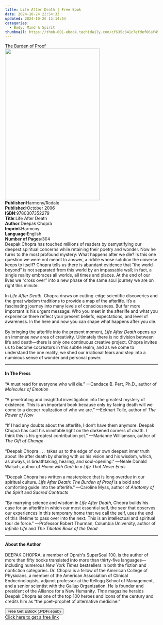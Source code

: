 ```yaml
---
title: Life After Death | Free Book
date: 2024-10-24 23:54:33
updated: 2024-10-26 12:14:54
categories:
  - Body, Mind & Spirit
thumbnail: https://thmb-001-ebook.techidaily.com/cf635c341c7efdef66af45495586fb842f9b1b5066fa6dcd9f0d1bf4bda930fc.jpg
---
```

<main id="book-container">
  <div class="flex flex-col">
    <div class="book-brief flex-1 py-6 px-4 sm:p-6 md:py-10 md:px-8">
      <!-- brief-->
      <div class="book-brief-main">The Burden of Proof</div>
    </div>
    <div
      class="book-meta-info flex-1 grid gap-4 col-start-1 col-end-3 row-start-1 sm:mb-6 sm:grid-cols-4 lg:gap-6 lg:col-start-2 lg:row-end-6 lg:row-span-6 lg:mb-0"
    >
      <div
        class="book-meta-info-left place-content-center mt-4 p-4 text-sm leading-6 col-start-2 col-span-2 dark:text-slate-400"
      >
        <img
          class="w-full h-500 object-cover rounded-lg sm:h-255 sm:col-span-2 lg:col-span-full"
          src="https://img-001-ebook.techidaily.com/93fdae64102a262ae9a0db5123bed929b0680322370f84a1ba8d74fb1398f90d.jpg"
          alt=""
          width="312"
          height="500"
        />
      </div>
      <div
        class="book-meta-info-right mt-2 col-start-1 row-start-2 col-span-3 self-center"
      >
        <!-- meta data  -->
        <div class="flex flex-col px-4 md:px-8">
          <div class="flex-1">
            <strong>Publisher</strong>:<span class="px-2">Harmony/Rodale</span>
          </div>
          <div class="flex-1">
            <strong>Published</strong>:<span class="px-2">October 2006</span>
          </div>
          <div class="flex-1">
            <strong>ISBN</strong>:<span class="px-2">9780307352279</span>
          </div>
          <div class="flex-1">
            <strong>Title</strong>:<span class="px-2">Life After Death</span>
          </div>
          <div class="flex-1">
            <strong>Author</strong>:<span class="px-2">Deepak Chopra</span>
          </div>
          <div class="flex-1">
            <strong>Imprint</strong>:<span class="px-2">Harmony</span>
          </div>
          <div class="flex-1">
            <strong>Language</strong>:<span class="px-2">English</span>
          </div>
          <div class="flex-1">
            <strong>Number of Pages</strong>:<span class="px-2">304</span>
          </div>
        </div>
      </div>
    </div>
    <div class="book-description flex-1 py-6 px-4 sm:p-6 md:py-10 md:px-8">
      <div class="book-description-main">
        <div accordion-content="" id="description">
          Deepak Chopra has touched millions of readers by demystifying our
          deepest spiritual concerns while retaining their poetry and wonder.
          Now he turns to the most profound mystery: What happens after we die?
          Is this one question we were not meant to answer, a riddle whose
          solution the universe keeps to itself? Chopra tells us there is
          abundant evidence that “the world beyond” is not separated from this
          world by an impassable wall; in fact, a single reality embraces all
          worlds, all times and places. At the end of our lives we “cross over”
          into a new phase of the same soul journey we are on right this
          minute.<br /><br />In <i>Life After Death</i>, Chopra draws on
          cutting-edge scientific discoveries and the great wisdom traditions to
          provide a map of the afterlife. It’s a fascinating journey into many
          levels of consciousness. But far more important is his urgent message:
          Who you meet in the afterlife and what you experience there reflect
          your present beliefs, expectations, and level of awareness. In the
          here and now you can shape what happens after you die.<br /><br />By
          bringing the afterlife into the present moment,
          <i>Life After Death</i> opens up an immense new area of creativity.
          Ultimately there is no division between life and death—there is only
          one continuous creative project. Chopra invites us to become
          cocreators in this subtle realm, and as we come to understand the one
          reality, we shed our irrational fears and step into a numinous sense
          of wonder and personal power.
        </div>
        <div class="accordion-fader"></div>
      </div>
    </div>
    <div class="book-excerpts flex-1 py-6 px-4 sm:p-6 md:py-10 md:px-8">
      <!-- excerpts-->
      <div class="book-excerpts-main">
        <hr />
        <h4 class="placeholder placeholder-heading">
          <span>In The Press</span>
        </h4>
        <p>
          “A must read for everyone who will die.” —Candace B. Pert, Ph.D.,
          author of <i>Molecules of Emotion</i><br /><br />“A penetrating and
          insightful investigation into the greatest mystery of existence. This
          is an important book because only by facing death will we come to a
          deeper realization of who we are.” —Eckhart Tolle, author of
          <i>The Power of Now</i><br /><br />“If I had any doubts about the
          afterlife, I don’t have them anymore. Deepak Chopra has cast his
          inimitable light on the darkened corners of death. I think this is his
          greatest contribution yet.” —Marianne Williamson, author of
          <i>The Gift of Change<br /></i><br />“Deepak Chopra . . . takes us to
          the edge of our own deepest inner truth about life after death by
          sharing with us his vision and his wisdom, which, as always, is
          breathtaking, healing, and soul-opening.” —Neale Donald Walsch, author
          of <i>Home with God: In a Life That Never Ends</i><br /><br />“Deepak
          Chopra has written a masterpiece that is long overdue in our spiritual
          culture. <i>Life After Death: The Burden of Proof</i> is a bold and
          comforting guide into the afterlife.” —Caroline Myss, author of
          <i>Anatomy of the Spirit</i> and <i>Sacred Contracts</i
          ><br /><br />“By marrying science and wisdom in
          <i>Life After Death</i>, Chopra builds his case for an afterlife in
          which our most essential self, the seer that observes our experiences
          in this temporary home that we call the self, uses the end of this
          lifetime to pass over into the next. This is an intellectual and
          spiritual tour de force.” —Professor Robert Thurman, Columbia
          University, author of <i>Infinite Life</i> and
          <i>The Tibetan Book of the Dead</i>
        </p>
      </div>
    </div>
    <div class="book-about-author flex-1 py-6 px-4 sm:p-6 md:py-10 md:px-8">
      <!-- about author-->
      <div class="book-main-author-main">
        <hr />
        <h4 class="placeholder placeholder-heading">
          <span>About the Author</span>
        </h4>
        <p>
          DEEPAK CHOPRA, a member of Oprah's SuperSoul 100, is the author of
          more than fifty books translated into more than thirty-five
          languages—including numerous <i>New York Times</i> bestsellers in both
          the fiction and nonfiction categories. Dr. Chopra is a fellow of the
          American College of Physicians, a member of the American Association
          of Clinical Endocrinologists, adjunct professor at the Kellogg School
          of Management, and a senior scientist with the Gallup Organization. He
          is founder and president of the Alliance for a New Humanity.
          <i>Time</i> magazine heralds Deepak Chopra as one of the top 100
          heroes and icons of the century and credits him as “the poet–prophet
          of alternative medicine.”
        </p>
      </div>
    </div>
    <div class="book-free-get flex-1 py-6 px-4 sm:p-6 md:py-10 md:px-8">
      <button
        id="btn-free-get"
        class="bg-blue-500 hover:bg-blue-700 text-white font-bold py-2 px-4 rounded"
      >
        Free Get EBook (.PDF/.epub)
      </button>
      <div id="countdown-display" class="px-2 text-lg mt-2"></div>
      <a
        id="free-link"
        class="hidden bg-blue-500 hover:bg-blue-700 text-white font-bold py-2 px-4 rounded"
        href="https://www.ebooks.com/en-us/book/257804/life-after-death/deepak-chopra/"
        target="_blank"
        >Click here to get a free link</a
      >
    </div>
    <script>
      let countdownTime = 0;
      let countdownInterval = null;
      document
        .getElementById('btn-free-get')
        .addEventListener('click', startCountdown);
      function startCountdown() {
        countdownTime = new Date().getTime() + 60000 * 3;
        countdownInterval = setInterval(updateCountdown, 1000);
        document.getElementById('btn-free-get').disabled = true;
        document
          .getElementById('btn-free-get')
          .classList.add('bg-gray-500', 'cursor-not-allowed');
      }
      function updateCountdown() {
        let currentTime = new Date().getTime();
        let timeLeft = countdownTime - currentTime;
        let secondsLeft = Math.floor(timeLeft / 1000);
        document.getElementById('countdown-display').innerHTML =
          `Remaining time: ${secondsLeft} seconds.`;
        if (secondsLeft <= 0) {
          clearInterval(countdownInterval);
          document.getElementById('btn-free-get').classList.add('hidden');
          document.getElementById('free-link').classList.remove('hidden');
          document.getElementById('countdown-display').innerHTML = '';
        }
      }
    </script>
  </div>
</main>
